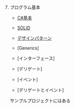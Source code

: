 7. プログラム基本
     + [C#基本](https://drive.google.com/drive/folders/1wERc8OBgpYX3IYyQwG1kEKyiMEyuSYhc)
     + [SOLID](https://docs.google.com/presentation/d/1AQHom6KNkfL_i8yaNO-AGiae9hwqkhe_pTkE7F3y5Go/edit#slide=id.g2b5527353c7_0_113)
     + [デザインパターン](DesignPattern/0.md)


     + [Generics]
     + [インターフェース]
     + [デリゲート]
     + [イベント]
     + [デリゲートとイベント]

     サンプルプロジェクトにはある



